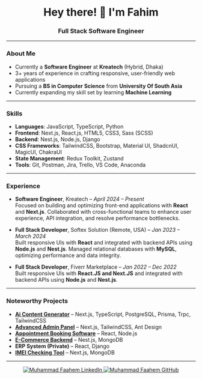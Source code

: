 <div align="center">
  <h1>Hey there! 👋 I'm Fahim</h1>
  <h3>Full Stack Software Engineer</h3>
</div>

---

### About Me
- Currently a **Software Engineer** at **Kreatech** (Hybrid, Dhaka)
- 3+ years of experience in crafting responsive, user-friendly web applications
- Pursuing a **BS in Computer Science** from **University Of South Asia**
- Currently expanding my skill set by learning **Machine Learning**

---

### Skills
- **Languages**: JavaScript, TypeScript, Python
- **Frontend**: Next.js, React.js, HTML5, CSS3, Sass (SCSS)
- **Backend**: Nest.js, Node.js, Django
- **CSS Frameworks**: TailwindCSS, Bootstrap, Material UI, ShadcnUI, MagicUI, ChakraUI
- **State Management**: Redux Toolkit, Zustand
- **Tools**: Git, Postman, Jira, Trello, VS Code, Anaconda

---

### Experience
- **Software Engineer**, Kreatech – *April 2024 – Present*  
  Focused on building and optimizing front-end applications with **React** and **Next.js**. Collaborated with cross-functional teams to enhance user experience, API integration, and resolve performance bottlenecks.

- **Full Stack Developer**, Softex Solution (Remote, USA) – *Jan 2023 – March 2024*  
  Built responsive UIs with **React** and integrated with backend APIs using **Node.js** and **Nest.js**. Managed relational databases with **MySQL**, optimizing performance and data integrity.

- **Full Stack Developer**, Fiverr Marketplace – *Jan 2022 – Dec 2022*  
  Built responsive UIs with **React.JS and Next.JS** and integrated with backend APIs using **Node.js** and **Nest.js**. 

---

### Noteworthy Projects
- **[Ai Content Generator](https://github.com/MehmetFaahem/Genwri)** – Next.js, TypeScript, PostgreSQL, Prisma, Trpc, TailwindCSS
- **[Advanced Admin Panel](https://github.com/MehmetFaahem/bilash)** – Next.js, TailwindCSS, Ant Design
- **[Appointment Booking Software](https://pahona.org/)** – React, Node.js
- **[E-Commerce Backend](https://github.com/MehmetFaahem/medi-backend)** – Nest.js, MongoDB
- **ERP System (Private)** – React, Django
- **[IMEI Checking Tool](https://www.imeiweb.com/)** – Next.js, MongoDB

---

<div align="center">
  <a href="https://www.linkedin.com/in/muhammad-faahem/">
    <img src="https://img.shields.io/badge/LinkedIn-Profile-blue?style=for-the-badge&logo=linkedin" alt="Muhammad Faahem LinkedIn">
  </a>
  <a href="https://github.com/MehmetFaahem">
    <img src="https://img.shields.io/badge/GitHub-Profile-black?style=for-the-badge&logo=github" alt="Muhammad Faahem GitHub">
  </a>
</div>
